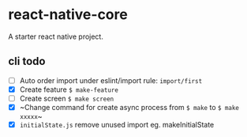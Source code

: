 # react-native-core
  A starter react native project.


## cli todo
- [ ] Auto order import under eslint/import rule: `import/first`
- [x] Create feature `$ make-feature`
- [ ] Create screen `$ make screen`
- [x] ~Change command for create async process from `$ make` to `$ make xxxxx`~
- [x] `initialState.js` remove unused import eg. makeInitialState
